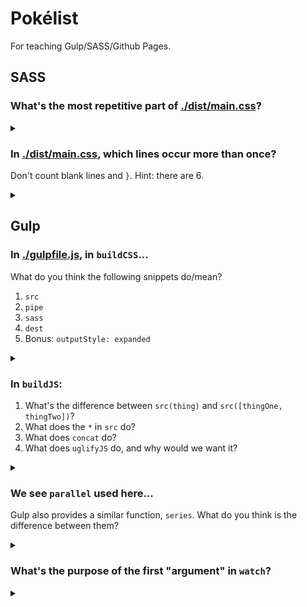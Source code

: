 # Pokélist

For teaching Gulp/SASS/Github Pages.

## SASS

### What's the most repetitive part of [./dist/main.css](./dist/main.css)?
<details><summary> </summary>

All the classes for Pokémon types.
</details>

### In [./dist/main.css](./dist/main.css), which lines occur more than once?

Don't count blank lines and `}`. Hint: there are 6.

<details><summary> </summary>

1.	2 x `@media (min-width: 500px) {`
2.	2 x `@media (max-width: 499px) {`
3.	3 x `#pokemon-list {`
4.	3 x `#pokemon-list div {`
5.	5 x `color: #fff;`
6.	10 x `color: #000;`
</details>

## Gulp

### In [./gulpfile.js](./gulpfile.js), in `buildCSS`...

What do you think the following snippets do/mean?

1. `src`
2. `pipe`
3. `sass`
4. `dest`
5. Bonus: `outputStyle: expanded`

<details><summary> </summary>

Gulp takes a SASS file, and spits out a CSS file.

1. `src`: Which files Gulp should look at
2. `pipe`: How Gulp passes data from one task to another
3. `sass`: Converts SASS to CSS
4. `dest`: Where the resulting CSS should go
5. `outputStyle: expanded`: Says the resulting CSS should be all pretty, instead of minified
</details>

### In `buildJS`:

1. What's the difference between `src(thing)` and `src([thingOne, thingTwo])`?
2. What does the `*` in `src` do?
3. What does `concat` do?
4. What does `uglifyJS` do, and why would we want it?

<details><summary> </summary>

1. `src` can "grab" one file or many files
2. `*` is a "wildcard" that lets you grab many files with names that follow a pattern
3. `concat` combines multiple files into one
4. `uglifyJS` removes spaces, long variable names, etc. from the code, reducing its file size
</details>


### We see `parallel` used here...

Gulp also provides a similar function, `series`. What do you think is the difference between them?

<details><summary> </summary>

`parallel` runs tasks at the same time. `series` runs them one after another, which can be useful if one task needs to finish before another can start.
</details>

### What's the purpose of the first "argument" in `watch`?

<details><summary> </summary>

It indicates what files Gulp should "watch" for changes in.

Note that `README.md` doesn't match any of the patterns in there -- there's no point in Gulp re-building everything when the README changes, because the README doesn't have any impact on the code.
</details>